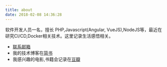 ```yaml
---
title: about
date: 2018-02-08 14:36:28
---
```


软件开发人员一名，擅长 PHP,Javascript(Angular, VueJS),NodeJS等，最近在研究CI/CD,Docker相关技术。这里记录生活感悟相关。

* [联系邮箱](mafeifan@vip.qq.com)
* 我的技术博客在[简书](https://www.jianshu.com/u/95c95b65f516)
* 我感兴趣的电影,书籍会记录在[豆瓣](https://www.douban.com/people/mafeifan/)

